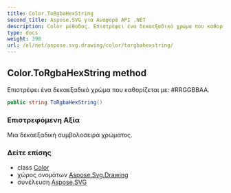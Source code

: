 ```yaml
---
title: Color.ToRgbaHexString
second_title: Aspose.SVG για Αναφορά API .NET
description: Color μέθοδος. Επιστρέφει ένα δεκαεξαδικό χρώμα που καθορίζεται με RRGGBBAA.
type: docs
weight: 390
url: /el/net/aspose.svg.drawing/color/torgbahexstring/
---
```

## Color.ToRgbaHexString method

Επιστρέφει ένα δεκαεξαδικό χρώμα που καθορίζεται με: #RRGGBBAA.

```csharp
public string ToRgbaHexString()
```

### Επιστρεφόμενη Αξία

Μια δεκαεξαδική συμβολοσειρά χρώματος.

### Δείτε επίσης

* class [Color](../)
* χώρος ονομάτων [Aspose.Svg.Drawing](../../color/)
* συνέλευση [Aspose.SVG](../../../)


